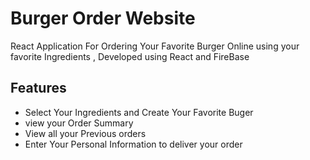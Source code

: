 # Burger Order Website
React Application For Ordering Your Favorite Burger Online using your favorite Ingredients , Developed using React and FireBase

## Features
* Select Your Ingredients and Create Your Favorite Buger
* view your Order Summary
* View all your Previous orders
* Enter Your Personal Information to deliver your order
